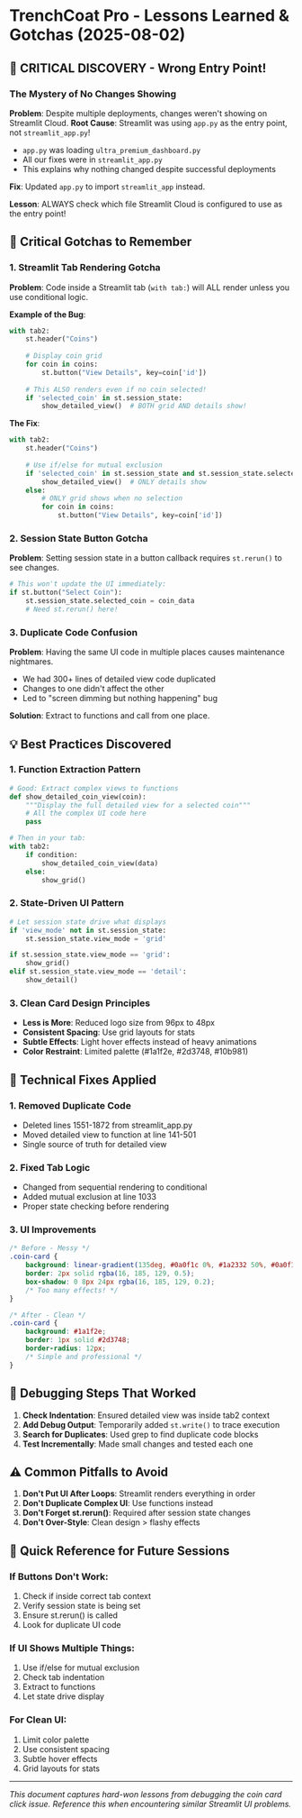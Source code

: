 # TrenchCoat Pro - Lessons Learned & Gotchas (2025-08-02)

## 🚨 CRITICAL DISCOVERY - Wrong Entry Point!

### The Mystery of No Changes Showing
**Problem**: Despite multiple deployments, changes weren't showing on Streamlit Cloud.
**Root Cause**: Streamlit was using `app.py` as the entry point, not `streamlit_app.py`!
- `app.py` was loading `ultra_premium_dashboard.py`
- All our fixes were in `streamlit_app.py`
- This explains why nothing changed despite successful deployments

**Fix**: Updated `app.py` to import `streamlit_app` instead.

**Lesson**: ALWAYS check which file Streamlit Cloud is configured to use as the entry point!

## 🚨 Critical Gotchas to Remember

### 1. **Streamlit Tab Rendering Gotcha**
**Problem**: Code inside a Streamlit tab (`with tab:`) will ALL render unless you use conditional logic.

**Example of the Bug**:
```python
with tab2:
    st.header("Coins")
    
    # Display coin grid
    for coin in coins:
        st.button("View Details", key=coin['id'])
    
    # This ALSO renders even if no coin selected!
    if 'selected_coin' in st.session_state:
        show_detailed_view()  # BOTH grid AND details show!
```

**The Fix**:
```python
with tab2:
    st.header("Coins") 
    
    # Use if/else for mutual exclusion
    if 'selected_coin' in st.session_state and st.session_state.selected_coin:
        show_detailed_view()  # ONLY details show
    else:
        # ONLY grid shows when no selection
        for coin in coins:
            st.button("View Details", key=coin['id'])
```

### 2. **Session State Button Gotcha**
**Problem**: Setting session state in a button callback requires `st.rerun()` to see changes.

```python
# This won't update the UI immediately:
if st.button("Select Coin"):
    st.session_state.selected_coin = coin_data
    # Need st.rerun() here!
```

### 3. **Duplicate Code Confusion**
**Problem**: Having the same UI code in multiple places causes maintenance nightmares.
- We had 300+ lines of detailed view code duplicated
- Changes to one didn't affect the other
- Led to "screen dimming but nothing happening" bug

**Solution**: Extract to functions and call from one place.

## 💡 Best Practices Discovered

### 1. **Function Extraction Pattern**
```python
# Good: Extract complex views to functions
def show_detailed_coin_view(coin):
    """Display the full detailed view for a selected coin"""
    # All the complex UI code here
    pass

# Then in your tab:
with tab2:
    if condition:
        show_detailed_coin_view(data)
    else:
        show_grid()
```

### 2. **State-Driven UI Pattern**
```python
# Let session state drive what displays
if 'view_mode' not in st.session_state:
    st.session_state.view_mode = 'grid'

if st.session_state.view_mode == 'grid':
    show_grid()
elif st.session_state.view_mode == 'detail':
    show_detail()
```

### 3. **Clean Card Design Principles**
- **Less is More**: Reduced logo size from 96px to 48px
- **Consistent Spacing**: Use grid layouts for stats
- **Subtle Effects**: Light hover effects instead of heavy animations
- **Color Restraint**: Limited palette (#1a1f2e, #2d3748, #10b981)

## 🔧 Technical Fixes Applied

### 1. **Removed Duplicate Code**
- Deleted lines 1551-1872 from streamlit_app.py
- Moved detailed view to function at line 141-501
- Single source of truth for detailed view

### 2. **Fixed Tab Logic**
- Changed from sequential rendering to conditional
- Added mutual exclusion at line 1033
- Proper state checking before rendering

### 3. **UI Improvements**
```css
/* Before - Messy */
.coin-card {
    background: linear-gradient(135deg, #0a0f1c 0%, #1a2332 50%, #0a0f1c 100%);
    border: 2px solid rgba(16, 185, 129, 0.5);
    box-shadow: 0 8px 24px rgba(16, 185, 129, 0.2);
    /* Too many effects! */
}

/* After - Clean */
.coin-card {
    background: #1a1f2e;
    border: 1px solid #2d3748;
    border-radius: 12px;
    /* Simple and professional */
}
```

## 📝 Debugging Steps That Worked

1. **Check Indentation**: Ensured detailed view was inside tab2 context
2. **Add Debug Output**: Temporarily added `st.write()` to trace execution
3. **Search for Duplicates**: Used grep to find duplicate code blocks
4. **Test Incrementally**: Made small changes and tested each one

## ⚠️ Common Pitfalls to Avoid

1. **Don't Put UI After Loops**: Streamlit renders everything in order
2. **Don't Duplicate Complex UI**: Use functions instead
3. **Don't Forget st.rerun()**: Required after session state changes
4. **Don't Over-Style**: Clean design > flashy effects

## 🎯 Quick Reference for Future Sessions

### If Buttons Don't Work:
1. Check if inside correct tab context
2. Verify session state is being set
3. Ensure st.rerun() is called
4. Look for duplicate UI code

### If UI Shows Multiple Things:
1. Use if/else for mutual exclusion
2. Check tab indentation
3. Extract to functions
4. Let state drive display

### For Clean UI:
1. Limit color palette
2. Use consistent spacing
3. Subtle hover effects
4. Grid layouts for stats

---

*This document captures hard-won lessons from debugging the coin card click issue. Reference this when encountering similar Streamlit UI problems.*